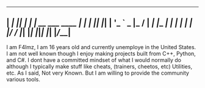   _____ _  _   _               
 |  ___| || | | |_ __ ___  ____
 | |_  | || |_| | '_ ` _ \|_  /
 |  _| |__   _| | | | | | |/ / 
 |_|      |_| |_|_| |_| |_/___|
 ------------------------------
 I am F4lmz, I am 16 years old and currently unemploye in the United States.
 I am not well known though I enjoy making projects built from 
 C++, Python, and C#. I dont have a committed mindset of what I 
 would normally do although I typically make stuff like cheats,
 (trainers, cheetos, etc) Utilities, etc. As I said, Not very 
 Known. But I am willing to provide the community various tools.
 
